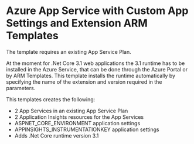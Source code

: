 # Azure App Service with Custom App Settings and Extension ARM Templates

The template requires an existing App Service Plan.

At the moment for .Net Core 3.1 web applications the 3.1 runtime has to be installed in the Azure Service, that can be done through the Azure Portal or by ARM Templates. This template installs the runtime automatically by specifying the name of the extension and version required in the parameters.

This templates creates the following:
- 2 App Services in an existing App Service Plan
- 2 Application Insights resources for the App Services
- ASPNET_CORE_ENVIRONMENT application settings
- APPINSIGHTS_INSTRUMENTATIONKEY application settings
- Adds .Net Core runtime version 3.1
